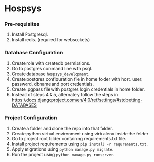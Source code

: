 # Hospsys

### Pre-requisites
1. Install Postgresql.
2. Install redis. (required for websockets)


### Database Configuration
1. Create role with createdb permissions.
2. Go to postgres command line with psql.
3. Create database `hospsys_development`.
4. Create postgres configuration file in home folder with host, user, password, dbname and port credentials.
5. Create .pgpass file with postgres login credentials in home folder.
6. Instead of steps 4 & 5, alternately follow the steps in https://docs.djangoproject.com/en/4.0/ref/settings/#std:setting-DATABASES


### Project Configuration
1. Create a folder and clone the repo into that folder.
2. Create python virtual environment using virtualenv inside the folder.
3. Go to project root folder containing requirements.txt file.
4. Install project requirements using `pip install -r requrements.txt`.
5. Apply migrations using `python manage.py migrate`.
6. Run the project using `python manage.py runserver`.

